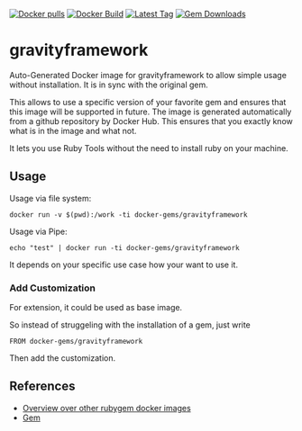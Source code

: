 [![Docker pulls](https://img.shields.io/docker/pulls/rubygem/gravityframework.svg)](https://hub.docker.com/r/rubygem/gravityframework/)
[![Docker Build](https://img.shields.io/docker/automated/rubygem/gravityframework.svg)](https://hub.docker.com/r/rubygem/gravityframework/)
[![Latest Tag](https://img.shields.io/github/tag/docker-rubygem/gravityframework.svg)](https://hub.docker.com/r/rubygem/gravityframework/)
[![Gem Downloads](https://img.shields.io/gem/dt/gravityframework.svg)](https://rubygems.org/gems/gravityframework/)
# gravityframework

Auto-Generated Docker image for gravityframework to allow simple usage without installation.
It is in sync with the original gem.

This allows to use a specific version of your favorite gem and ensures that this image will be supported in future.
The image is generated automatically from a github repository by Docker Hub.
This ensures that you exactly know what is in the image and what not.

It lets you use Ruby Tools without the need to install ruby on your machine.

## Usage

Usage via file system:

`docker run -v $(pwd):/work -ti docker-gems/gravityframework`

Usage via Pipe:

`echo "test" | docker run -ti docker-gems/gravityframework`

It depends on your specific use case how your want to use it.

### Add Customization

For extension, it could be used as base image.

So instead of struggeling with the installation of a gem, just write

`FROM docker-gems/gravityframework`

Then add the customization.

## References

 - [Overview over other rubygem docker images](https://github.com/thinkbot/docker-rubygem)
 - [Gem](https://rubygems.org/gems/gravityframework/)
